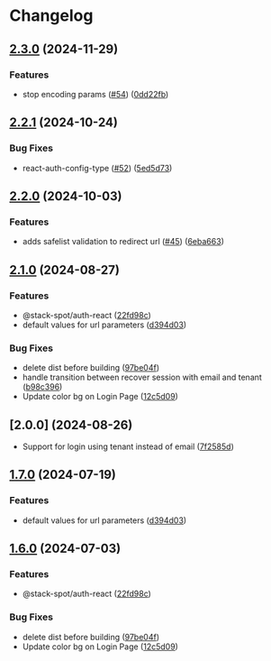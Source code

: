 # Changelog

## [2.3.0](https://github.com/stack-spot/portal-auth-js/compare/auth-react@v2.2.1...auth-react@v2.3.0) (2024-11-29)


### Features

* stop encoding params ([#54](https://github.com/stack-spot/portal-auth-js/issues/54)) ([0dd22fb](https://github.com/stack-spot/portal-auth-js/commit/0dd22fbc21bf67038dd5c563341812873232ff50))

## [2.2.1](https://github.com/stack-spot/portal-auth-js/compare/auth-react@v2.2.0...auth-react@v2.2.1) (2024-10-24)


### Bug Fixes

* react-auth-config-type ([#52](https://github.com/stack-spot/portal-auth-js/issues/52)) ([5ed5d73](https://github.com/stack-spot/portal-auth-js/commit/5ed5d736ec452d5ff05044e6061a70c7535e62d9))

## [2.2.0](https://github.com/stack-spot/portal-auth-js/compare/auth-react@v2.1.0...auth-react@v2.2.0) (2024-10-03)


### Features

* adds safelist validation to redirect url ([#45](https://github.com/stack-spot/portal-auth-js/issues/45)) ([6eba663](https://github.com/stack-spot/portal-auth-js/commit/6eba6632d31becefbb50c1ea67dae468199c6981))

## [2.1.0](https://github.com/stack-spot/portal-auth-js/compare/auth-react-v2.0.0...auth-react@v2.1.0) (2024-08-27)


### Features

* @stack-spot/auth-react ([22fd98c](https://github.com/stack-spot/portal-auth-js/commit/22fd98c2f251c491d158b5014dabed7d714683ad))
* default values for url parameters ([d394d03](https://github.com/stack-spot/portal-auth-js/commit/d394d03c780a193fa6e9a656f4b7bd0e9b8b731b))


### Bug Fixes

* delete dist before building ([97be04f](https://github.com/stack-spot/portal-auth-js/commit/97be04fe136b15c86e250c57c1e31006694bfce2))
* handle transition between recover session with email and tenant ([b98c396](https://github.com/stack-spot/portal-auth-js/commit/b98c396e3fd7da21dfef30b36fa0aff0be09ef19))
* Update color bg on Login Page ([12c5d09](https://github.com/stack-spot/portal-auth-js/commit/12c5d0905af6c956f41acd5d81c9950f11038e1d))

## [2.0.0] (2024-08-26)

* Support for login using tenant instead of email ([7f2585d](https://github.com/stack-spot/portal-auth-js/pull/42/commits/7f2585dd011a80e6bca1ac31d7736e3b6cc0dc5b))

## [1.7.0](https://github.com/stack-spot/portal-auth-js/compare/auth-react@v1.6.0...auth-react@v1.7.0) (2024-07-19)


### Features

* default values for url parameters ([d394d03](https://github.com/stack-spot/portal-auth-js/commit/d394d03c780a193fa6e9a656f4b7bd0e9b8b731b))

## [1.6.0](https://github.com/stack-spot/portal-auth-js/compare/auth-react-v1.5.0...auth-react@v1.6.0) (2024-07-03)


### Features

* @stack-spot/auth-react ([22fd98c](https://github.com/stack-spot/portal-auth-js/commit/22fd98c2f251c491d158b5014dabed7d714683ad))


### Bug Fixes

* delete dist before building ([97be04f](https://github.com/stack-spot/portal-auth-js/commit/97be04fe136b15c86e250c57c1e31006694bfce2))
* Update color bg on Login Page ([12c5d09](https://github.com/stack-spot/portal-auth-js/commit/12c5d0905af6c956f41acd5d81c9950f11038e1d))
